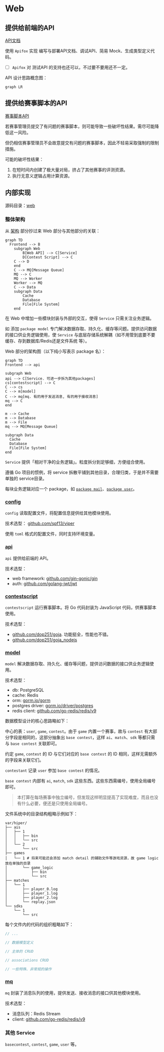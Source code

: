 # Web

## 提供给前端的API

[API文档](https://hiper-backend.apifox.cn)

使用 `Apifox` 实现 编写与部署API文档、调试API、简易 Mock、生成类型定义代码。

- [ ] `Apifox` 对 测试API 的支持也还可以，不过要不要用还不一定。

API 设计思路概念图：

<!-- TODO -->

```mermaid
graph LR
```

## 提供给赛事脚本的API

[赛事脚本API](/user/local-admin/contest-script.md)

若赛事管理员提交了有问题的赛事脚本，则可能导致一些破坏性结果。需尽可能降低这一风险。

但仍相信赛事管理员不会故意提交有问题的赛事脚本，因此不轻易采取强制的限制措施。

可能的破坏性结果：

1. 在短时间内创建了极大量对局，挤占了其他赛事的评测资源。
2. 执行无意义逻辑占用计算资源。

## 内部实现

源码目录：[web](https://github.com/THUAI-ssast/hiper-backend/tree/main/web)

### 整体架构

从 [架构](arch.zh.md) 部分抄过来 Web 部分与其他部分的关联：

```mermaid
graph TD
  Frontend --> B
    subgraph Web
		B[Web API] --> C[Service]
		D[Contest Script] --> C
    C --> D
    end
    C --> MQ[Message Queue]
    MQ --> C
    MQ --> Worker
    Worker --> MQ
    C --> Data
    subgraph Data
		Cache
		Database
		File[File System]
    end
```

在 Web 中增加一些模块封装与外部的交互，使得 `Service` 只需关注业务逻辑。

如 添加 `package model` 专门解决数据存取、持久化、缓存等问题。提供访问数据的接口供业务逻辑使用，使 `Service` 与底层存储系统解耦（如不用管到底要不要缓存、存到数据库/Redis还是文件系统 等）。

Web 部分的架构图（以下纯小写表示 package 名）：

<!-- TODO: 需根据最新思考重新绘制. 乃至据此建文件夹 -->

```mermaid
graph TD
Frontend --> api

subgraph Web
api --> C[Service. 可进一步拆为其他packages]
cs[contestscript] --> C
C --> cs
C --> m[model]
C --> mq[mq. 有的用于发送消息, 有的用于接收消息]
mq --> C
end

m --> Cache
m --> Database
m --> File
mq --> MQ[Message Queue]

subgraph Data
  Cache
  Database
  File[File System]
end
```

`Service` 提供「相对干净的业务逻辑」。粒度拆分到足够细，方便组合使用。

遵循 Go 项目的惯例，将 service 拆散平铺到其他目录，合理归类，于是并不需要单独的 service目录。

每块业务逻辑对应一个 package，如 [`package mail`](https://github.com/THUAI-ssast/hiper-backend/tree/main/web/mail)、[`package user`](https://github.com/THUAI-ssast/hiper-backend/tree/main/web/user)。

### [config](https://github.com/THUAI-ssast/hiper-backend/tree/main/web/config)

`config` 读取配置文件，将配置信息提供给其他模块使用。

技术选型： [github.com/spf13/viper](https://github.com/spf13/viper)

使用 `toml` 格式的配置文件，同时支持环境变量。

### [api](https://github.com/THUAI-ssast/hiper-backend/tree/main/web/api)

`api` 提供给前端的 API。

技术选型：

- web framework: [github.com/gin-gonic/gin](https://github.com/gin-gonic/gin)
- auth: [github.com/golang-jwt/jwt](https://github.com/golang-jwt/jwt)

### [contestscript](https://github.com/THUAI-ssast/hiper-backend/tree/main/web/contestscript)

`contestscript` 运行赛事脚本。将 Go 代码封装为 JavaScript 代码，供赛事脚本使用。

技术选型：

- [github.com/dop251/goja](https://github.com/dop251/goja). 功能挺全，性能也不错。
- [github.com/dop251/goja_nodejs](https://github.com/dop251/goja_nodejs)

### [model](https://github.com/THUAI-ssast/hiper-backend/tree/main/web/model)

`model` 解决数据存取、持久化、缓存等问题，提供访问数据的接口供业务逻辑使用。

技术选型：

- db: PostgreSQL
- cache: Redis
- orm: [gorm.io/gorm](https://gorm.io/gorm)
- postgres driver: [gorm.io/driver/postgres](https://gorm.io/driver/postgres)
- redis client: [github.com/go-redis/redis/v9](https://github.com/go-redis/redis/v9) 

数据模型设计的核心思路略如下：

中心的表：`user`, `game`, `contest`。由于 `game` 内置一个赛事，故与 `contest` 有大部分字段是相同的，这部分抽象出 `base contest`，这样 `ai`、`match`、`sdk` 等都只需与 `base contest` 关联即可。

约定 `game`, `contest` 的 ID 与它们对应的 `base contest` 的 ID 相同，这样无需额外的字段来关联它们。

`contestant` 记录 `user` 参加 `base contest` 的情况。

`base contest` 内部有 `ai`, `match`, `sdk` 这些东西。这些东西需编号，使用全局编号即可。

> 本打算在每场赛事中独立编号，但发现这样明显提高了实现难度，而且也没有什么必要，便还是只使用全局编号。

文件系统中的目录结构粗略示例如下：

```text
var/hiper/
├── ais
│   ├── 1
│   │   ├── bin
│   │   └── src
│   └── 2
│       └── src
├── games
│   └── 1 # 将来可能还会添加 match detail 的辅助文件等游戏资源，故 game logic 放在单独的目录
│       └── game_logic
│           ├── bin
│           └── src
├── matches
│   └── 1
│       ├── player_0.log
│       ├── player_1.log
│       ├── player_2.log
│       └── replay.json
└── sdks
    └── 1
        └── src
```

每个文件内的代码的组织粗略如下：

```go
// ...

// 数据模型定义

// 主体的 CRUD

// associations CRUD

// 一些特殊、非常规的操作
```

### [mq](https://github.com/THUAI-ssast/hiper-backend/tree/main/web/mq)

`mq` 封装了消息队列的使用，提供发送、接收消息的接口供其他模块使用。

技术选型：

- 消息队列：Redis Stream
- client: [github.com/go-redis/redis/v9](https://github.com/go-redis/redis/v9) 

<!-- TODO -->

### 其他 Service

<!-- TODO -->

`basecontest`, `contest`, `game`, `user` 等。
